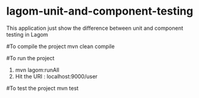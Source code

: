 # lagom-unit-and-component-testing
This application just show the difference between unit and component testing in Lagom

#To compile the project
mvn clean compile

#To run the project
1. mvn lagom:runAll
2. Hit the URI : localhost:9000/user

#To test the project
mvn test
